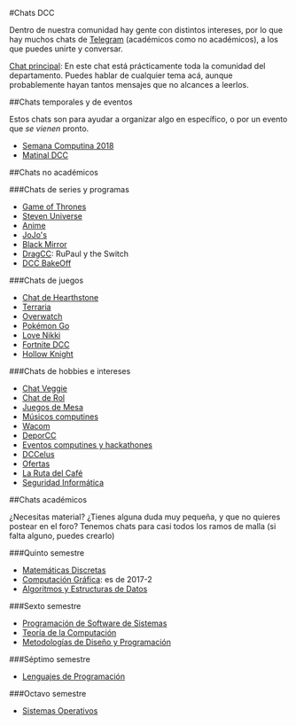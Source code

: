 #Chats DCC

Dentro de nuestra comunidad hay gente con distintos intereses, por lo que hay muchos chats de [Telegram](https://telegram.org/) (académicos como no académicos), a los que puedes unirte y conversar.

[Chat principal](https://t.me/joinchat/CdpWpEIqFvjwcKxDwqS06Q): En este chat está prácticamente toda la comunidad del departamento. Puedes hablar de cualquier tema acá, aunque probablemente hayan tantos mensajes que no alcances a leerlos.

##Chats temporales y de eventos

Estos chats son para ayudar a organizar algo en específico, o por un evento que _se vienen_ pronto.

- [Semana Computina 2018](https://t.me/joinchat/CT8s0A9mnkHJzNOwslTMVg)
- [Matinal DCC](https://t.me/joinchat/AEMcAhEmif7p8MjRKRPAOA)

##Chats no académicos

###Chats de series y programas
- [Game of Thrones](https://telegram.me/joinchat/AOCFDQisHhZsSpFY_OEQLw)
- [Steven Universe](https://t.me/joinchat/CCI8egnYQSUc-5v9EpZ53A)
- [Anime](https://t.me/joinchat/B6QJcwrBlHKAs8sldrJfyA)
- [JoJo's](https://t.me/joinchat/B8ml6gk9iqM9QiednPzwhw)
- [Black Mirror](https://t.me/joinchat/A0MT3ksnL3JIX12ZIMv8Dg)
- [DragCC](https://t.me/joinchat/B5P3Bg-JtHUxrL2RKyNKOw): RuPaul y the Switch
- [DCC BakeOff](https://t.me/joinchat/B6QJcxKaGg5cucRHZ6luFg)

###Chats de juegos
- [Chat de Hearthstone](https://t.me/joinchat/BrXxiwyf6xcSdqqyiS6kEA) 
- [Terraria](https://t.me/DCCTerraria)
- [Overwatch](https://telegram.me/joinchat/CB-bvgfex5SvInXKN1bL3w)
- [Pokémon Go](https://telegram.me/joinchat/A0MT3gpHCiKPcXN0wGjv8g)
- [Love Nikki](https://t.me/joinchat/BvInWhJrO_2U8LKatqXVvA)
- [Fortnite DCC](https://t.me/joinchat/FI55jA79vdvLK23ZvNImWg)
- [Hollow Knight](https://t.me/joinchat/AEMcAlJDM0b8TniLnbf3xg)

###Chats de hobbies e intereses

- [Chat Veggie](https://t.me/joinchat/CSkUvgl634UeKGcPfeB8cA)
- [Chat de Rol](https://t.me/joinchat/BvInWhAKj2m685ipYfECZQ)
- [Juegos de Mesa](https://t.me/joinchat/CCI8eg9j2bqEL0GGTOWdGQ)
- [Músicos computines](https://t.me/dccmusic)
- [Wacom](https://t.me/joinchat/BpI_Qw8YoZWGX3S1e_ii0w)
- [DeporCC](https://t.me/joinchat/AO_luwgiaq_DzSdo3yH-AA)
- [Eventos computines y hackathones](https://t.me/joinchat/AEMcAkJJsrTvT5TcqX4MOQ)
- [DCCelus](https://t.me/joinchat/ByeJjBI7w-zWC_nPnz-isg)
- [Ofertas](https://t.me/joinchat/AEMcAlC5WkOJaYrvQVYGoQ)
- [La Ruta del Café](https://t.me/joinchat/CT8s0EH-5Rt2cVtEnXT1oA)
- [Seguridad Informática](https://t.me/joinchat/AEMcAkfCKtc1juLWks588A)

##Chats académicos

¿Necesitas material? ¿Tienes alguna duda muy pequeña, y que no quieres postear en el foro? Tenemos chats para casi todos los ramos de malla (si falta alguno, puedes crearlo) 

###Quinto semestre
- [Matemáticas Discretas](https://t.me/joinchat/F6wdN1Mp4FhsJEaixqud4A)
- [Computación Gráfica](https://t.me/joinchat/ByeJjAz4UgHOexV99Se4zQ): es de 2017-2
- [Algoritmos y Estructuras de Datos](https://t.me/joinchat/F6wdN1C0ELKud5FiBCf_uw)

###Sexto semestre
- [Programación de Software de Sistemas](https://t.me/joinchat/ByeJjEiv23KABlgt91cOSg)
- [Teoría de la Computación](https://t.me/joinchat/F6wdN1DnmEI2hdCILAdlaQ)
- [Metodologías de Diseño y Programación](https://t.me/joinchat/Ha2m31DEdI09DO0uDTx1JA)

###Séptimo semestre
- [Lenguajes de Programación](https://t.me/joinchat/FS7iR0gChfGo08fspSuxxg)

###Octavo semestre
- [Sistemas Operativos](https://t.me/joinchat/Ck4OWkLNXAQPLZly3s3HQw)